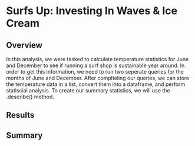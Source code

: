 # Surfs Up: Investing In Waves & Ice Cream

## Overview
In this analysis, we were tasked to calculate temperature statistics for June and December to see if running a surf shop is sustainable year around. In order to get this information, we need to run two seperate queries for the months of June and December. After complteling our queries, we can store the temperature data in a list, convert them into a dataframe, and perform statiscial analysis. To create our summary statistics, we will use the .describe() method.

## Results


## Summary
